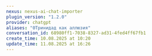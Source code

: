 ```yaml
---
nexus: nexus-ai-chat-importer
plugin_version: "1.2.0"
provider: chatgpt
aliases: "0Тринидад как аллюзия"
conversation_id: 68980ff1-7038-8327-ad31-4fed4ff67fb1
create_time: 10.08.2025 at 10:20
update_time: 11.08.2025 at 16:26
---
```

